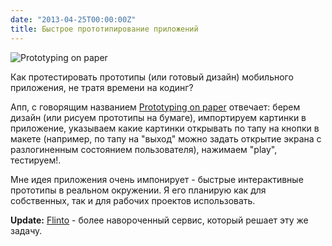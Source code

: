 ```yaml
---
date: "2013-04-25T00:00:00Z"
title: Быстрое прототипирование приложений
---
```


![Prototyping on paper](/img/posts/pen-paper.png)

Как протестировать прототипы (или готовый дизайн) мобильного приложения, не тратя времени на кодинг?

Апп, с говорящим названием [Prototyping on paper](http://popapp.in/) отвечает: берем дизайн (или рисуем прототипы на бумаге), импортируем картинки в приложение, указываем какие картинки открывать по тапу на кнопки в макете (например, по тапу на "выход" можно задать открытие экрана с разлогиненным состоянием пользователя), нажимаем "play", тестируем!.

Мне идея приложения очень импонирует - быстрые интерактивные прототипы в реальном окружении. Я его планирую как для собственных, так и для рабочих проектов использовать.

__Update:__ [Flinto](https://www.flinto.com/) - более навороченный сервис, который решает эту же задачу.
